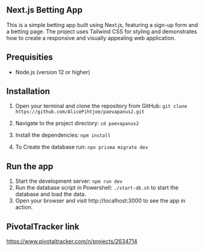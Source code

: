 ## Next.js Betting App

This is a simple betting app built using Next.js,
featuring a sign-up form and a betting page.
The project uses Tailwind CSS for styling and demonstrates
how to create a responsive and visually appealing web application.

## Prequisities

- Node.js (version 12 or higher)

## Installation

1. Open your terminal and clone the repository from GitHub:
`git clone https://github.com/AlicePihtjoe/paevapanus2.git`

2. Navigate to the project directory: `cd paevapanus2`
3. Install the dependencies: `npm install`
4. To Create the database run: `npx prisma migrate dev` 

## Run the app

1. Start the development server: `npm run dev`
2. Run the database script in Powershell: `./start-db.sh` to start the database and load the data.
3. Open your browser and visit http://localhost:3000 to see the app in action.

## PivotalTracker link

https://www.pivotaltracker.com/n/projects/2634714





